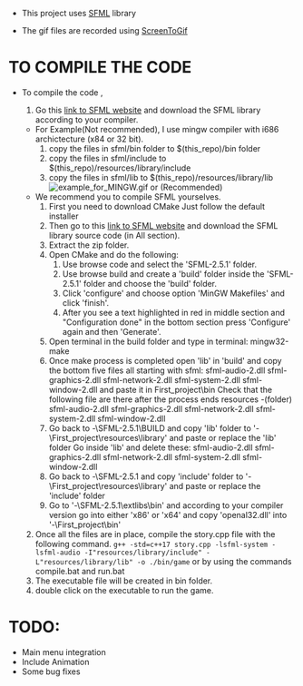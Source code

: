 * This project uses [SFML](https://www.sfml-dev.org/) library

* The gif files are recorded using [ScreenToGif](https://www.screentogif.com/)

# TO COMPILE THE CODE
 * To compile the code ,
    1. Go this [link to SFML website](https://www.sfml-dev.org/download/sfml/2.5.1/) and download the SFML library according to your compiler.
    * For Example(Not recommended),
        I use mingw compiler with i686 archictecture (x84 or 32 bit).
        1. copy the files in sfml/bin folder to $(this_repo)/bin folder
        2. copy the files in sfml/include to $(this_repo)/resources/library/include
        3. copy the files in sfml/lib to $(this_repo)/resources/library/lib
        ![example_for_MINGW.gif](resources/Videos/example_for_MINGW.gif)
        or 
        (Recommended)
    * We recommend you to compile SFML yourselves.
        1. First you need to download CMake
        Just follow the default installer
        2. Then go to this [link to SFML website](https://www.sfml-dev.org/download/sfml/2.5.1/) and download the SFML library source code (in All section).
        3. Extract the zip folder.
        4. Open CMake and do the following:
            1. Use browse code and select the 'SFML-2.5.1' folder.
            2. Use browse build and create a 'build' folder inside the 'SFML-2.5.1' folder and choose the 'build' folder.
            3. Click 'configure' and choose option 'MinGW Makefiles' and click 'finish'.
            4. After you see a text highlighted in red in middle section and "Configuration done" in the bottom section press 'Configure' again and then 'Generate'.
        5. Open terminal in the build folder and type in terminal: 
            mingw32-make
        6. Once make process is completed open 'lib' in 'build' and copy the bottom five files all starting with sfml:
            sfml-audio-2.dll
            sfml-graphics-2.dll
            sfml-network-2.dll
            sfml-system-2.dll
            sfml-window-2.dll
        and paste it in First_project\bin
            Check that the following file are there after the process ends
                resources -(folder)
                sfml-audio-2.dll
                sfml-graphics-2.dll
                sfml-network-2.dll
                sfml-system-2.dll
                sfml-window-2.dll
        7. Go back to -\SFML-2.5.1\BUILD and copy 'lib' folder to '-\First_project\resources\library' and paste or replace the 'lib' folder
           Go inside 'lib' and delete these:
            sfml-audio-2.dll
            sfml-graphics-2.dll
            sfml-network-2.dll
            sfml-system-2.dll
            sfml-window-2.dll
        8. Go back to -\SFML-2.5.1 and copy 'include' folder to '-\First_project\resources\library' and paste or replace the 'include' folder
        9. Go to '-\SFML-2.5.1\extlibs\bin' and according to your compiler version go into either 'x86' or 'x64' and copy 'openal32.dll' into '-\First_project\bin'


         

    2. Once all the files are in place, compile the story.cpp file with the following command. `g++ -std=c++17 story.cpp -lsfml-system -lsfml-audio -I"resources/library/include" -L"resources/library/lib" -o ./bin/game`
     or by using the commands compile.bat and run.bat
    3. The executable file will be created in bin folder.
    4. double click on the executable to run the game.
    
# TODO:
 * Main menu integration
 * Include Animation
 * Some bug fixes 
